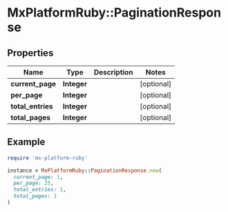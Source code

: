 # MxPlatformRuby::PaginationResponse

## Properties

| Name | Type | Description | Notes |
| ---- | ---- | ----------- | ----- |
| **current_page** | **Integer** |  | [optional] |
| **per_page** | **Integer** |  | [optional] |
| **total_entries** | **Integer** |  | [optional] |
| **total_pages** | **Integer** |  | [optional] |

## Example

```ruby
require 'mx-platform-ruby'

instance = MxPlatformRuby::PaginationResponse.new(
  current_page: 1,
  per_page: 25,
  total_entries: 1,
  total_pages: 1
)
```

